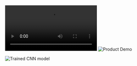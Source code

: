 ![Full Presentation](https://imperiallondon.sharepoint.com/:v:/r/sites/IBMDatathon-ME/Shared%20Documents/General/Recordings/View%20Only/Meeting%20in%20_General_-20231022_094615-Meeting%20Recording.mp4?csf=1&web=1&e=f0q4cX&nav=eyJyZWZlcnJhbEluZm8iOnsicmVmZXJyYWxBcHAiOiJTdHJlYW1XZWJBcHAiLCJyZWZlcnJhbFZpZXciOiJTaGFyZURpYWxvZyIsInJlZmVycmFsQXBwUGxhdGZvcm0iOiJXZWIiLCJyZWZlcnJhbE1vZGUiOiJ2aWV3In19)
![Product Demo](https://youtu.be/DHa0DLplJCI)

![Trained CNN model](https://drive.google.com/drive/folders/1CiyeC7w9OeSrgPICcR-G1VeTi350xCgq?usp=sharing)
